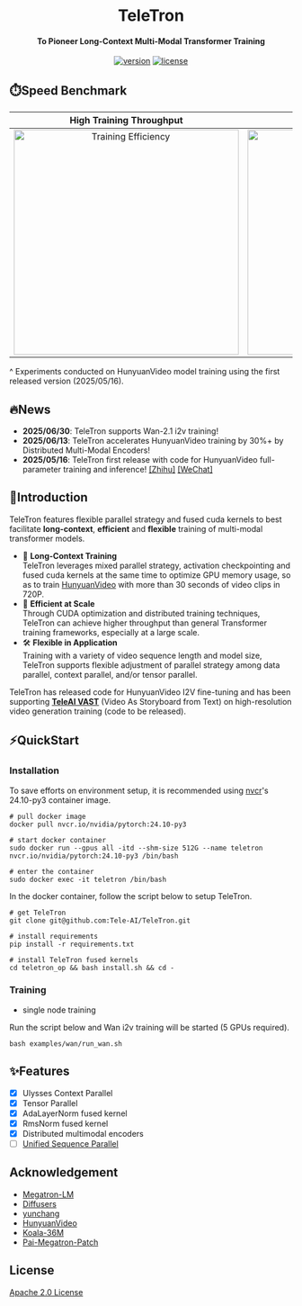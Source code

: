 <div align="center">


TeleTron
===========================

<h4>To Pioneer Long-Context Multi-Modal Transformer Training</h4>

[![version](https://img.shields.io/badge/release-0.1.0-green)](./setup.py)
[![license](https://img.shields.io/badge/license-Apache2.0-blue)](./LICENSE)

<div align="left">

## ⏱️Speed Benchmark 

| High Training Throughput | Long Training Contexts  |
|:---:|:---:|
| <img src="assets/efficiency.png" width="400" alt="Training Efficiency"> | <img src="assets/efficiency_max_training_frames.png" width="400" alt="Max Training Frames"> |

^ Experiments conducted on HunyuanVideo model training using the first released version (2025/05/16).

## 🔥News
- **2025/06/30**: TeleTron supports Wan-2.1 i2v training!
- **2025/06/13**: TeleTron accelerates HunyuanVideo training by 30%+ by Distributed Multi-Modal Encoders!
- **2025/05/16**: TeleTron first release with code for HunyuanVideo full-parameter training and inference! [[Zhihu]](https://zhuanlan.zhihu.com/p/1907030055512671098) [[WeChat]](https://mp.weixin.qq.com/s/Ie1NulNlUmzqSCRCFAXy7Q)

## 📖Introduction

TeleTron features flexible parallel strategy and fused cuda kernels to best facilitate **long-context**, **efficient** and **flexible** training of multi-modal transformer models.

* 📜 **Long-Context Training**</br>
  TeleTron leverages mixed parallel strategy, activation checkpointing and fused cuda kernels at the same time to optimize GPU memory usage, so as to train [HunyuanVideo](https://github.com/Tencent/HunyuanVideo) with more than 30 seconds of video clips in 720P.
* 🚀 **Efficient at Scale**</br>
  Through CUDA optimization and distributed training techniques, TeleTron can achieve higher throughput than general Transformer training frameworks, especially at a large scale.
* 🛠️ **Flexible in Application**</br>
  Training with a variety of video sequence length and model size, TeleTron supports flexible adjustment of parallel strategy among data parallel, context parallel, and/or tensor parallel.

TeleTron has released code for HunyuanVideo I2V fine-tuning and has been supporting **[TeleAI VAST](https://arxiv.org/abs/2412.16677v1)** (Video As Storyboard from Text) on high-resolution video generation training (code to be released). 

## ⚡️QuickStart

### Installation

To save efforts on environment setup, it is recommended using [nvcr](https://catalog.ngc.nvidia.com/orgs/nvidia/containers/pytorch/tags)'s 24.10-py3 container image. 

```
# pull docker image
docker pull nvcr.io/nvidia/pytorch:24.10-py3

# start docker container
sudo docker run --gpus all -itd --shm-size 512G --name teletron  nvcr.io/nvidia/pytorch:24.10-py3 /bin/bash

# enter the container
sudo docker exec -it teletron /bin/bash
```

In the docker container, follow the script below to setup TeleTron.

```
# get TeleTron
git clone git@github.com:Tele-AI/TeleTron.git

# install requirements
pip install -r requirements.txt

# install TeleTron fused kernels 
cd teletron_op && bash install.sh && cd -
```

### Training

* single node training

Run the script below and Wan i2v training will be started (5 GPUs required).
```
bash examples/wan/run_wan.sh
```


## ✨Features

- [x] Ulysses Context Parallel
- [x] Tensor Parallel 
- [x] AdaLayerNorm fused kernel
- [x] RmsNorm fused kernel
- [x] Distributed multimodal encoders
- [ ] [Unified Sequence Parallel](https://arxiv.org/abs/2405.07719) 

## Acknowledgement

* [Megatron-LM](https://github.com/NVIDIA/Megatron-LM)
* [Diffusers](https://github.com/huggingface/diffusers)
* [yunchang](https://github.com/feifeibear/long-context-attention)
* [HunyuanVideo](https://github.com/Tencent/HunyuanVideo)
* [Koala-36M](https://github.com/KwaiVGI/Koala-36M)
* [Pai-Megatron-Patch](https://github.com/alibaba/Pai-Megatron-Patch)

## License

[Apache 2.0 License](./LICENSE)

